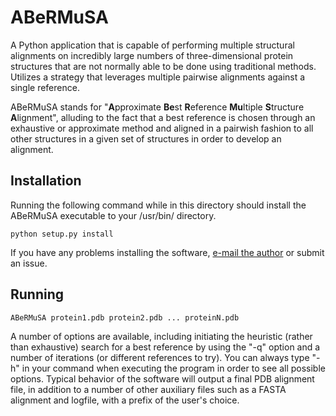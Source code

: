 ABeRMuSA
========

A Python application that is capable of performing multiple structural alignments on incredibly large numbers of three-dimensional protein structures that are not normally able to be done using traditional methods. Utilizes a strategy that leverages multiple pairwise alignments against a single reference.

ABeRMuSA stands for "**A**pproximate **Be**st **R**eference **Mu**ltiple **S**tructure **A**lignment", alluding to the fact that a best reference is chosen through an exhaustive or approximate method and aligned in a pairwish fashion to all other structures in a given set of structures in order to develop an alignment.

Installation
--------

Running the following command while in this directory should install the ABeRMuSA executable to your /usr/bin/ directory.

    python setup.py install

If you have any problems installing the software, [e-mail the author](mailto:safatli@cs.dal.ca) or submit an issue.

Running
--------

    ABeRMuSA protein1.pdb protein2.pdb ... proteinN.pdb

A number of options are available, including initiating the heuristic (rather than exhaustive) search for a best reference by using the "-q" option and a number of iterations (or different references to try). You can always type "-h" in your command when executing the program in order to see all possible options. Typical behavior of the software will output a final PDB alignment file, in addition to a number of other auxiliary files such as a FASTA alignment and logfile, with a prefix of the user's choice.


